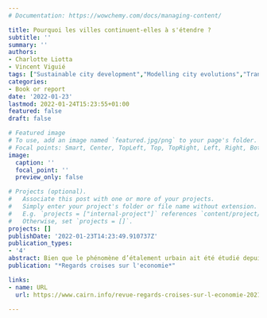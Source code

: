 ```yaml
---
# Documentation: https://wowchemy.com/docs/managing-content/

title: Pourquoi les villes continuent-elles à s'étendre ?
subtitle: ''
summary: ''
authors:
- Charlotte Liotta
- Vincent Viguié
tags: ["Sustainable city development","Modelling city evolutions","Transport emissions"]
categories:
- Book or report
date: '2022-01-23'
lastmod: 2022-01-24T15:23:55+01:00
featured: false
draft: false

# Featured image
# To use, add an image named `featured.jpg/png` to your page's folder.
# Focal points: Smart, Center, TopLeft, Top, TopRight, Left, Right, BottomLeft, Bottom, BottomRight.
image:
  caption: ''
  focal_point: ''
  preview_only: false

# Projects (optional).
#   Associate this post with one or more of your projects.
#   Simply enter your project's folder or file name without extension.
#   E.g. `projects = ["internal-project"]` references `content/project/deep-learning/index.md`.
#   Otherwise, set `projects = []`.
projects: []
publishDate: '2022-01-23T14:23:49.910737Z'
publication_types:
- '4'
abstract: Bien que le phénomène d’étalement urbain ait été étudié depuis le début du XXème siècle, et que ses conséquences environnementales soient bien documentées, les politiques publiques qui visent à le maîtriser sont notoirement inefficaces. L’imprécision des définitions généralement utilisées, la focalisation du débat public et scientifique sur les grandes métropoles et les pays développés, ou encore les enjeux liés à l’acceptabilité sociale des politiques en sont responsables.
publication: "*Regards croises sur l'economie*"

links:
- name: URL
  url: https://www.cairn.info/revue-regards-croises-sur-l-economie-2021-1-page-178.htm
  
---
```

